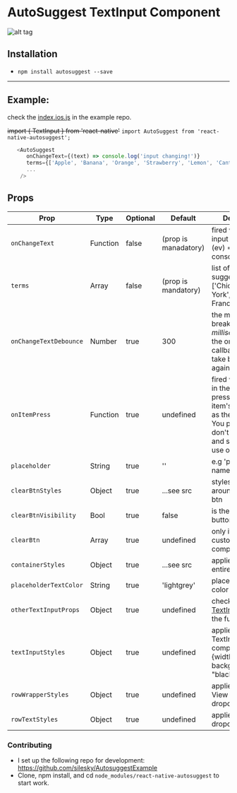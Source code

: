 # AutoSuggest TextInput Component


![alt tag](https://raw.githubusercontent.com/silesky/react-native-autosuggest/259c32a3cec308e30994d708f4abeb33572ed6b9/demo.gif)

## Installation
* `npm install autosuggest --save`

___

## Example:

check the [index.ios.js](https://github.com/silesky/AutosuggestExample/blob/master/index.ios.js) in the example repo.

~~import { TextInput } from 'react-native'~~
`import AutoSuggest from 'react-native-autosuggest';`
```js
   <AutoSuggest
      onChangeText={(text) => console.log('input changing!')}
      terms={['Apple', 'Banana', 'Orange', 'Strawberry', 'Lemon', 'Cantaloupe', 'Peach', 'Mandarin', 'Date', 'Kiwi']}
      ...
    />

```


## Props

|  Prop  | Type | Optional | Default | Description  |
|-------|-------|----------|---------|--------------|
| `onChangeText`          | Function | false  |  (prop is manadatory)  |  fired when the input changes. e.g (ev) => console.log(event)
| `terms`                 | Array    | false  |  (prop is mandatory)   |  list of suggestions. e.g ['Chicago', 'New York', 'San Francisco'] |
| `onChangeTextDebounce` | Number   |  true |  300 |  the minimum break *in milliseconds* that the onChangeText callback needs to take before firing again.   |
| `onItemPress` | Function | true |  undefined | fired when an item in the menu is pressed with that item's string value as the argument. You probably don't need this, and should just use onChangeText
| `placeholder` | String | true | '' | e.g 'please enter a name' |
| `clearBtnStyles` | Object | true | ...see src | styles that go around your clear btn |
| `clearBtnVisibility` | Bool | true | false | is the clear input button visible? |
| `clearBtn` | Array | true | undefined |  only if you want a custom btn component | [<MyCustomClearButtonComponent />]|
| `containerStyles` | Object | true | ...see src | applies to the entire application |
| `placeholderTextColor` | String | true | 'lightgrey' | placeholder text color |
| `otherTextInputProps` | Object | true | undefined | check the [TextInput](https://facebook.github.io/react-native/docs/textinput.html) docs for the full list) |
| `textInputStyles` | Object | true | undefined | applies to the TextInput component e.g {width: 400, backgroundColor: "black"})
| `rowWrapperStyles` | Object | true | undefined | applies to the View around the dropdown |
| `rowTextStyles` | Object | true | undefined | applies the dropdown text



### Contributing
- I set up the following repo for development: https://github.com/silesky/AutosuggestExample
- Clone, npm install, and cd `node_modules/react-native-autosuggest` to start work.
